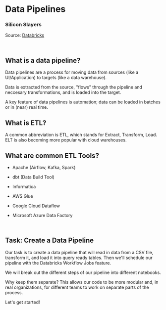# Data Pipelines
### Silicon Slayers

Source: [Databricks](https://docs.databricks.com/en/getting-started/data-pipeline-get-started.html)

<br>

## What is a data pipeline? 
Data pipelines are a process for moving data from sources (like a UI/Application) to targets (like a data warehouse). 

Data is extracted from the source, "flows" through the pipeline and neccesary transformations, and is loaded into the target. 

A key feature of data pipelines is automation; data can be loaded in batches or in (near) real time. 

## What is ETL? 
A common abbreviation is ETL, which stands for Extract, Transform, Load. ELT is also becoming more popular with cloud warehouses. 

<!-- Insert image here -->

## What are common ETL Tools? 
- Apache (Airflow, Kafka, Spark)  
- dbt (Data Build Tool)  
- Informatica  

- AWS Glue  
- Google Cloud Dataflow  
- Microsoft Azure Data Factory  


<br>

## Task: Create a Data Pipeline
Our task is to create a data pipeline that will read in data from a CSV file, transform it, and load it into query ready tables. Then we'll schedule our pipeline with the Databricks Workflow Jobs feature.

We will break out the different steps of our pipeline into different notebooks. 

Why keep them separate? This allows our code to be more modular and, in real organizations, for different teams to work on separate parts of the process. 

Let's get started! 